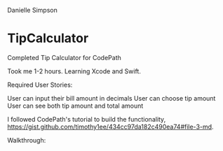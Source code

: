 
Danielle Simpson

# TipCalculator
Completed Tip Calculator for CodePath 

Took me 1-2 hours. 
Learning Xcode and Swift.

Required User Stories:

 User can input their bill amount in decimals
 User can choose tip amount
 User can see both tip amount and total amount

I followed CodePath's tutorial to build the functionality,
https://gist.github.com/timothy1ee/434cc97da182c490ea74#file-3-md.

Walkthrough:
